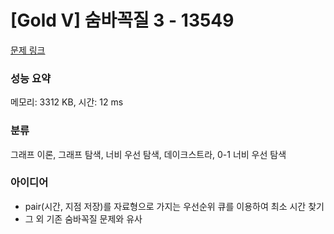 # [Gold V] 숨바꼭질 3 - 13549 

[문제 링크](https://www.acmicpc.net/problem/13549) 

### 성능 요약

메모리: 3312 KB, 시간: 12 ms

### 분류

그래프 이론, 그래프 탐색, 너비 우선 탐색, 데이크스트라, 0-1 너비 우선 탐색

### 아이디어

- pair(시간, 지점 저장)를 자료형으로 가지는 우선순위 큐를 이용하여 최소 시간 찾기
- 그 외 기존 숨바꼭질 문제와 유사
